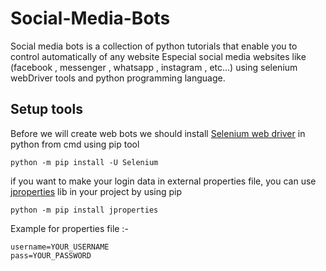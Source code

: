 # Social-Media-Bots
Social media bots is a collection of python tutorials that enable you to control automatically of any website Especial social media websites like (facebook , messenger , whatsapp , instagram , etc...) using selenium webDriver tools and python programming language.
## Setup tools 
Before we will create web bots we should install [Selenium web driver](https://www.selenium.dev/) in python from cmd using pip tool
```
python -m pip install -U Selenium  
```
if you want to make your login data in external properties file, you can use [jproperties](https://pypi.org/project/jproperties/) lib in your project by using pip 
```
python -m pip install jproperties 
```
Example for properties file :-
```
username=YOUR_USERNAME
pass=YOUR_PASSWORD

```

